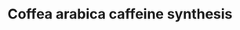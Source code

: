 ---
annotations:
- id: PW:0000002
  parent: classic metabolic pathway
  type: Pathway Ontology
  value: classic metabolic pathway
authors:
- Bonohu
- Egonw
citedin: ''
communities: []
description: Coffea arabica [caffeine synthesis](https://pmc.ncbi.nlm.nih.gov/articles/PMC166982)
  pathway.
last-edited: 2025-10-18
ndex: null
organisms:
- Coffea arabica
redirect_from:
- /index.php/Pathway:WP5586
- /instance/WP5586
- /instance/WP5586_r140735
revision: r140735
schema-jsonld:
- '@context': https://schema.org/
  '@id': https://wikipathways.github.io/pathways/WP5586.html
  '@type': Dataset
  creator:
    '@type': Organization
    name: WikiPathways
  description: Coffea arabica [caffeine synthesis](https://pmc.ncbi.nlm.nih.gov/articles/PMC166982)
    pathway.
  keywords:
  - 7-methylxanthine
  - 7-methylxanthosine
  - CCS1
  - CaDXMT1
  - CaMXMT1(CTS1)
  - CaMXMT2(CTS2)
  - CaXMT1
  - caffeine
  - theobromine
  - xanthosine
  - xanthosine monophosphate
  license: CC0
  name: Coffea arabica caffeine synthesis
seo: CreativeWork
title: Coffea arabica caffeine synthesis
wpid: WP5586
---